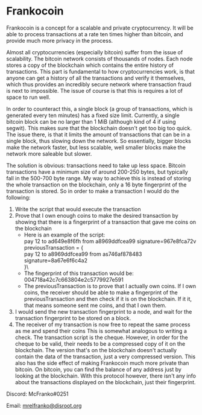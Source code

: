 # Frankocoin

Frankocoin is a concept for a scalable and private cryptocurrency. It will be
able to process transactions at a rate ten times higher than bitcoin, and
provide much more privacy in the process.

Almost all cryptocurrencies (especially bitcoin) suffer from the issue of
scalability. The bitcoin network consists of thousands of nodes. Each node
stores a copy of the blockchain which contains the entire history of
transactions. This part is fundamental to how cryptocurrencies work, is that
anyone can get a history of all the transactions and verify it themselves, which
thus provides an incredibly secure network where transaction fraud is next to
impossible. The issue of course is that this is requires a lot of space to run
well. 

In order to counteract this, a single block (a group of transactions,
which is generated every ten minutes) has a fixed size limit. Currently, a
single bitcoin block can be no larger than 1 MiB (although kind of 4 if using
segwit). This makes sure that the blockchain doesn't get too big too quick. The
issue there, is that it limits the amount of transactions that can be in a
single block, thus slowing down the network. So essentially, bigger blocks make
the network faster, but less scalable, well smaller blocks make the network more
saleable but slower.

The solution is obvious: transactions need to take up less space. Bitcoin
transactions have a minimum size of around 200-250 bytes, but typically fall in
the 500-700 byte range. My way to achieve this is instead of storing the whole
transaction on the blockchain, only a 16 byte fingerprint of the transaction is
stored. So in order to make a transaction I would do the following:

1.  Write the script that would execute the transaction
2.  Prove that I own enough coins to make the desired transaction by showing
    that there is a fingerprint of a transaction that gave me coins on the
    blockchain
    -   Here is an example of the script:\
            pay 12 to ad649e8f6fh from a8969ddfcea99 signature=967e8fca72v\
            previousTransaction = {\
                pay 12 to a8969ddfcea99 from as746af878483 signature=8a67e6f6c4a2\
            }\
    -   The fingerprint of this transaction would be:\
            004718a42c7c663804e2c5779927e591
    -   The previousTransaction is to prove that I actually own coins. If I own
        coins, the receiver should be able to make a fingerprint of the
        previousTransaction and then check if it is on the blockchain. If it it,
        that means someone sent me coins, and that I own them.
3.  I would send the new transaction fingerprint to a node, and wait for the
    transaction fingerprint to be stored on a block.
4.  The receiver of my transaction is now free to repeat the same process as me
    and spend their coins
This is somewhat analogous to writing a check. The transaction script is the
cheque. However, in order for the cheque to be valid, their needs to be a
compressed copy of it on the blockchain. The version that's on the blockchain
doesn't actually contain the data of the transaction, just a very compressed
version. This also has the side effect of making Frankocoin much more private
than bitcoin. On bitcoin, you can find the balance of any address just by
looking at the blockchain. With this protocol however, there isn't any info
about the transactions displayed on the blockchain, just their fingerprint.

Discord: McFranko#0251

Email: mrelfranko@disroot.org
